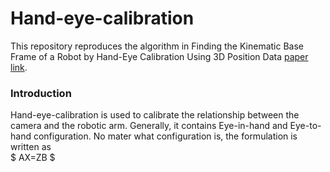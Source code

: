 # Hand-eye-calibration
This repository reproduces the algorithm in Finding the Kinematic Base Frame of a Robot by Hand-Eye Calibration Using 3D Position Data [paper link](https://ieeexplore.ieee.org/document/7387789).

### Introduction
Hand-eye-calibration is used to calibrate the relationship between the camera and the robotic arm. Generally, it contains Eye-in-hand and Eye-to-hand configuration. No mater what configuration is, the formulation is written as </br>
$ AX=ZB $

###
